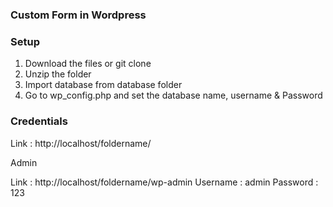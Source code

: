 ### Custom Form in Wordpress
  
### Setup 

  1. Download the files or git clone
  2. Unzip the folder 
  3. Import database from database folder 
  4. Go to wp_config.php and set the database name, username & Password


### Credentials

   Link	 : http://localhost/foldername/
  
 Admin 

  Link : http://localhost/foldername/wp-admin
  Username : admin
  Password : 123
